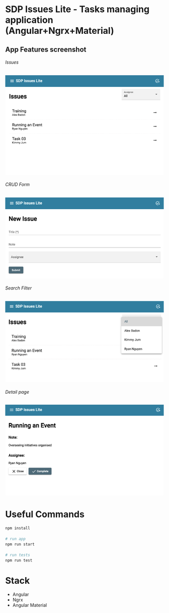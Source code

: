 # SDP Issues Lite - Tasks managing application (Angular+Ngrx+Material)
## App Features screenshot

###### Issues
![alt text](./src/assets/images/screenshot1.png)

###### CRUD Form

![alt text](./src/assets/images/screenshot2.png)

###### Search Filter
![alt text](./src/assets/images/screenshot3.png)

###### Detail page

![alt text](./src/assets/images/screenshot4.png)

# Useful Commands

```bash
npm install

# run app
npm run start

# run tests
npm run test
```

# Stack
- Angular
- Ngrx
- Angular Material

